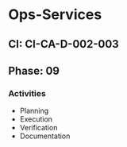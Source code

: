 # Ops-Services

## CI: CI-CA-D-002-003
## Phase: 09

### Activities
- Planning
- Execution
- Verification
- Documentation
